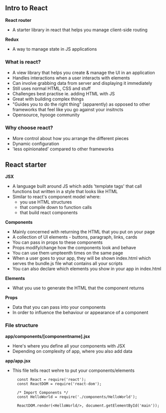 ## Intro to React

**React router**
* A starter library in react that helps you manage client-side routing

**Redux**
* A way to manage state in JS applications

### What is react?
* A view library that helps you create & manage the UI in an application
* Handles interactions when a user interacts with elements
* Can involve grabbing data from server and displaying it immediately
* Still uses normal HTML, CSS and stuff
* Challenges best practise ie. adding HTML with JS
* Great with building complex things
* "Guides you to do the right thing" (apparently) as opposed to other frameworks that feel like you go against your insitncts
* Opensource, hyooge community

### Why choose react?
* More control about how you arrange the different pieces
* Dynamic configuration
* 'less opinionated' compared to other frameworks

## React starter

**JSX**
* A language built around JS which adds 'template tags' that call functions but written in a style that looks like HTML
* Similar to react's component model where:
    * you use HTML structures
    * that compile down to function calls
    * that build react components

**Components**
* Mainly concerned with returning the HTML that you put on your page
* A collection of UI elements - buttons, paragraph, links, cards
* You can pass in props to these components
* Props modify/change how the components look and behave
* You can use them umpteenth times on the same page
* When a user goes to your app, they will be shown index.html which serves the bundle.js file what contains all your scripts
* You can also declare which elements you show in your app in index.html

**Elements**
* What you use to generate the HTML that the component returns

**Props**
* Data that you can pass into your components
* In order to influence the behaviour or appearance of a component

### File structure

**app/components/[componentname].jsx**
* Here's where you define all your components with JSX
* Depending on complexity of app, where you also add data

**app/app.jsx**
* This file tells react wehre to put your components/elements

        const React = require('react');
        const ReactDOM = require('react-dom');

        /* Import Components */
        const HelloWorld = require('./components/HelloWorld');

        ReactDOM.render(<HelloWorld/>, document.getElementById('main'));
